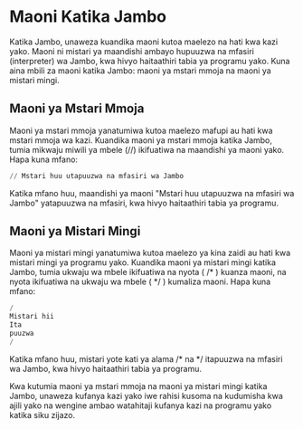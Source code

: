 # Maoni Katika Jambo

Katika Jambo, unaweza kuandika maoni kutoa maelezo na hati kwa kazi yako. Maoni ni mistari ya maandishi ambayo hupuuzwa na mfasiri (interpreter) wa Jambo, kwa hivyo haitaathiri tabia ya programu yako. Kuna aina mbili za maoni katika Jambo: maoni ya mstari mmoja na maoni ya mistari mingi.

## Maoni ya Mstari Mmoja

Maoni ya mstari mmoja yanatumiwa kutoa maelezo mafupi au hati kwa mstari mmoja wa kazi. Kuandika maoni ya mstari mmoja katika Jambo, tumia mikwaju miwili ya mbele (//) ikifuatiwa na maandishi ya maoni yako. Hapa kuna mfano:

```s
// Mstari huu utapuuzwa na mfasiri wa Jambo
```

Katika mfano huu, maandishi ya maoni "Mstari huu utapuuzwa na mfasiri wa Jambo" yatapuuzwa na mfasiri, kwa hivyo haitaathiri tabia ya programu.

## Maoni ya Mistari Mingi

Maoni ya mistari mingi yanatumiwa kutoa maelezo ya kina zaidi au hati kwa mistari mingi ya programu yako. Kuandika maoni ya mistari mingi katika Jambo, tumia ukwaju wa mbele ikifuatiwa na nyota ( /* ) kuanza maoni, na nyota ikifuatiwa na ukwaju wa mbele ( */ ) kumaliza maoni. Hapa kuna mfano:

```s
/
Mistari hii
Ita
puuzwa
/
```

Katika mfano huu, mistari yote kati ya alama /* na */ itapuuzwa na mfasiri wa Jambo, kwa hivyo haitaathiri tabia ya programu.

Kwa kutumia maoni ya mstari mmoja na maoni ya mistari mingi katika Jambo, unaweza kufanya kazi yako iwe rahisi kusoma na kudumisha kwa ajili yako na wengine ambao watahitaji kufanya kazi na programu yako katika siku zijazo.
